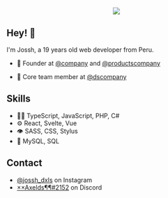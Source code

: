 <h1 align="center">
  <img src="https://media.giphy.com/media/8OWQa1KxfGDg4/giphy.gif" />
</h1>

## Hey! 👋
I'm Jossh, a 19 years old web developer from Peru.

- 🧭 Founder at [@company](https://github.com/th8ta) and [@productscompany](https://github.com/useverto)

- 👥 Core team member at [@dscompany](https://github.com/nestdotland)

## Skills
- 👨‍💻 TypeScript, JavaScript, PHP, C#
- ⚙️ React, Svelte, Vue
- 👁️ SASS, CSS, Stylus
- 💽 MySQL, SQL

## Contact
- [@jossh_dxls](https://twitter.com/instagram) on Instagram
- [××Axelds¶¶#2152](./) on Discord
